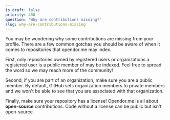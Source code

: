 ```yaml
---
is_draft: false
priority: 400
question: 'Why are contributions missing?'
slug: why-are-contributions-missing
---
```

You may be wondering why some contributions are missing from your profile. There are a few common gotchas you should be aware of when it comes to repositories that opendor.me may index.

First, only repositories owned by registered users or organizations a registered user is a public member of may be indexed. Feel free to spread the word so we may reach more of the community!

Second, if you are part of an organization, make sure you are a public member. By default, GitHub sets organization members to private members and we won't be able to see that you are associated with that organization.

Finally, make sure your repository has a license! Opendor.me is all about **open-source** contributions. Code without a license can be public but isn't open-source.

